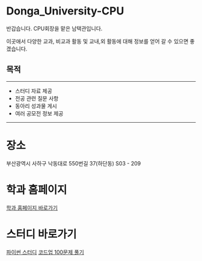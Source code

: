 # Donga_University-CPU
반갑습니다. CPU회장을 맡은 남택관입니다.

이곳애서 다양한 교과, 비교과 활동 및 교내,외 활동에 대해 정보를 얻어 갈 수 있으면 좋겠습니다.<P>

## 목적
-----
- 스터디 자료 제공
- 전공 관련 질문 사항 
- 동아리 성과물 게시
- 여러 공모전 정보 제공
----


# 장소
부산광역시 사하구 낙동대로 550번길 37(하단동) S03 - 209


# 학과 홈페이지 

[학과 홈페이지 바로가기](http://computer.donga.ac.kr/sites/computer/index.do)


# 스터디 바로가기

[파이썬 스터디](https://github.com/JOyagdol/Python_Study-CPU)
[코드업 100문제 풀기](https://github.com/CodeUp100Challenge/CodeUp100_Challenge)
